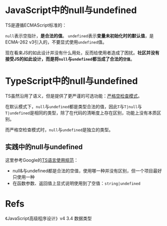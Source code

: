 # JavaScript中的null与undefined
TS是遵循ECMAScript标准的：

`null`表示空指针，**是合法的值**。
`undefined`表示**变量未初始化时的默认值**，是ECMA-262 v3引入的，不要显式使用`undefined`值。

现在看来JS的如此设计并没有什么用处，反而给使用者造成了困扰。**社区并没有接受JS的如此设计，而是将`null`与`undefined`都当成了合法的`空值`**。

# TypeScript中的null与undefined
TS虽然沿用了语义，但是提供了更严谨的可选功能：[严格空检查模式](https://www.typescriptlang.org/docs/handbook/release-notes/typescript-2-0.html#--strictnullchecks)。

在默认模式下，`null`与`undefined`都是类型合法的值，因此`T`与`T|null`与`T|undefined`是相同的类型，除了在代码的清晰度上存在区别，功能上没有本质区别。

而严格空检查模式时，`null`与`undefined`是独立的类型。

## 实践中的null与undefined
这里参考Google的[TS语言使用规范](https://google.github.io/styleguide/tsguide.html#null-vs-undefined)：

- null&与undefined都是合法的空值，使用哪一种并没有区别，但一个项目最好只使用一种
- 在函数参数、返回值上显式说明使用到了空值：`string|undefined`

# Refs
《JavaScript高级程序设计》v4 3.4 数据类型